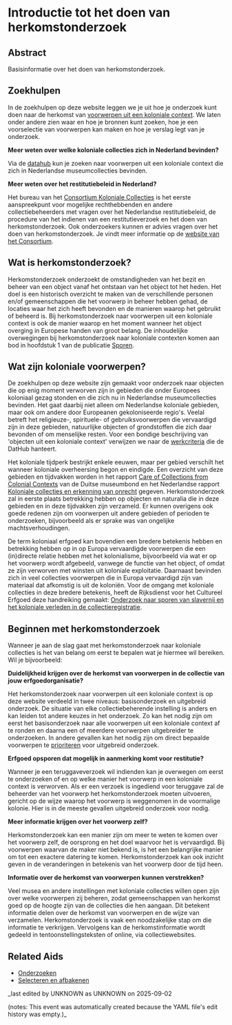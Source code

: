 
# Introductie tot het doen van herkomstonderzoek


## Abstract

Basisinformatie over het doen van herkomstonderzoek.

## Zoekhulpen

In de zoekhulpen op deze website leggen we je uit hoe je onderzoek kunt doen naar de herkomst van [voorwerpen uit een koloniale context](https://app.colonialcollections.nl/en/faq). We laten onder andere zien waar en hoe je bronnen kunt zoeken, hoe je een voorselectie van voorwerpen kan maken en hoe je verslag legt van je onderzoek.

**Meer weten over welke koloniale collecties zich in Nederland bevinden?**

Via de [datahub](https://app.colonialcollections.nl) kun je zoeken naar voorwerpen uit een koloniale context die zich in Nederlandse museumcollecties bevinden. 

**Meer weten over het restitutiebeleid in Nederland?**

Het bureau van het [Consortium Koloniale Collecties](https://www.colonialcollections.nl/index.php/contact/) is het eerste aanspreekpunt  voor mogelijke rechthebbenden en andere collectiebeheerders met vragen over het Nederlandse restitutiebeleid, de procedure van het indienen van een restitutieverzoek en het doen van herkomstonderzoek. Ook onderzoekers kunnen er advies vragen over het doen van herkomstonderzoek. Je vindt meer informatie op de [website van het Consortium](https://www.colonialcollections.nl/).

## Wat is herkomstonderzoek?

Herkomstonderzoek onderzoekt de omstandigheden van het bezit en beheer van een object vanaf het ontstaan van het object tot het heden. Het doel is een historisch overzicht te maken van de verschillende personen en/of gemeenschappen die het voorwerp in beheer hebben gehad, de locaties waar het zich heeft bevonden en de manieren waarop het gebruikt of beheerd is. Bij herkomstonderzoek naar voorwerpen uit een koloniale context is ook de manier waarop en het moment wanneer het object overging in Europese handen van groot belang. De inhoudelijke overwegingen bij herkomstonderzoek naar koloniale contexten komen aan bod in hoofdstuk 1 van de publicatie [Sporen](https://www.niod.nl/nl/publicaties/sporen-PPROCE).

## Wat zijn koloniale voorwerpen?

De zoekhulpen op deze website zijn gemaakt voor onderzoek naar objecten die op enig moment verworven zijn in gebieden die onder Europees koloniaal gezag stonden en die zich nu in Nederlandse museumcollecties bevinden. Het gaat daarbij niet alleen om Nederlandse koloniale gebieden, maar ook om andere door Europeanen gekoloniseerde regio's. Veelal betreft het religieuze-, spirituele- of gebruiksvoorwerpen die vervaardigd zijn in deze gebieden, natuurlijke objecten of grondstoffen die zich daar bevonden of om menselijke resten. Voor een bondige beschrijving van 'objecten uit een koloniale context' verwijzen we naar de [werkcriteria](https://wp-dev.colonialcollections.org/index.php/beleid-koloniale-collecties/) die de DatHub hanteert.

Het koloniale tijdperk bestrijkt enkele eeuwen, maar per gebied verschilt het wanneer koloniale overheersing begon en eindigde. Een overzicht van deze gebieden en tijdvakken worden in het rapport [Care of Collections from Colonial Contexts](https://www.museumsbund.de/wp-content/uploads/2021/03/mb-leitfaden-en-web.pdf) van de Duitse museumbond en het Nederlandse rapport [Koloniale collecties en erkenning van onrecht](https://open.overheid.nl/documenten/ronl-1889c640-46ce-4ce7-87d0-f7b4299b8c3e/pdf) gegeven. Herkomstonderzoek zal in eerste plaats betrekking hebben op objecten en naturalia die in deze gebieden en in deze tijdvakken zijn verzameld. Er kunnen overigens ook goede redenen zijn om voorwerpen uit andere gebieden of perioden te onderzoeken, bijvoorbeeld als er sprake was van ongelijke machtsverhoudingen.

De term koloniaal erfgoed kan bovendien een bredere betekenis hebben en betrekking hebben op in op Europa vervaardigde voorwerpen die een (in)directe relatie hebben met het kolonialisme, bijvoorbeeld via wat er op het voorwerp wordt afgebeeld, vanwege de functie van het object, of omdat ze zijn verworven met winsten uit koloniale exploitatie. Daarnaast bevinden zich in veel collecties voorwerpen die in Europa vervaardigd zijn van materiaal dat afkomstig is uit de koloniën. Voor de omgang met koloniale collecties in deze bredere betekenis, heeft de Rijksdienst voor het Cultureel Erfgoed deze handreiking gemaakt: [Onderzoek naar sporen van slavernij en het koloniale verleden in de collectieregistratie](https://www.cultureelerfgoed.nl/binaries/cultureelerfgoed/documenten/publicaties/2021/01/01/handreiking-onderzoek-naar-sporen-van-slavernij-en-het-koloniale-verleden-in-de-collectieregistratie/Handreiking+sporen+slavernij+en+koloniaal+verleden+in+collectieregistratie.pdf).

## Beginnen met herkomstonderzoek

Wanneer je aan de slag gaat met herkomstonderzoek naar koloniale collecties is het van belang om eerst te bepalen wat je hiermee wil bereiken. Wil je bijvoorbeeld:

**Duidelijkheid krijgen over de herkomst van voorwerpen in de collectie van jouw erfgoedorganisatie?**

Het herkomstonderzoek naar voorwerpen uit een koloniale context is op deze website verdeeld in twee niveaus: basisonderzoek en uitgebreid onderzoek. De situatie van elke collectiebeherende instelling is anders en kan leiden tot andere keuzes in het onderzoek. Zo kan het nodig zijn om eerst het basisonderzoek naar alle voorwerpen uit een koloniale context af te ronden en daarna een of meerdere voorwerpen uitgebreider te onderzoeken. In andere gevallen kan het nodig zijn om direct bepaalde voorwerpen te [prioriteren](niveau1/Dutch/SelectAndDelineate_20240425.yml) voor uitgebreid onderzoek. 

**Erfgoed opsporen dat mogelijk in aanmerking komt voor restitutie?**

Wanneer je een teruggaveverzoek wil indienden kan je overwegen om eerst te onderzoeken of en op welke manier het voorwerp in een koloniale context is verworven. Als er een verzoek is ingediend voor teruggave zal de beheerder van het voorwerp het herkomstonderzoek moeten uitvoeren, gericht op de wijze waarop het voorwerp is weggenomen in de voormalige kolonie. Hier is in de meeste gevallen uitgebreid onderzoek voor nodig. 

**Meer informatie krijgen over het voorwerp zelf?**

Herkomstonderzoek kan een manier zijn om meer te weten te komen over het voorwerp zelf, de oorsprong en het doel waarvoor het is vervaardigd. Bij voorwerpen waarvan de maker niet bekend is, is het een belangrijke manier om tot een exactere datering te komen. Herkomstonderzoek kan ook inzicht geven in de veranderingen in betekenis van het voorwerp door de tijd heen.

**Informatie over de herkomst van voorwerpen kunnen verstrekken?**

Veel musea en andere instellingen met koloniale collecties willen open zijn over welke voorwerpen zij beheren, zodat gemeenschappen van herkomst goed op de hoogte zijn van de collecties die hen aangaan. Dit betekent informatie delen over de herkomst van voorwerpen en de wijze van verzamelen. Herkomstonderzoek is vaak een noodzakelijke stap om die informatie te verkrijgen. Vervolgens kan de herkomstinformatie wordt gedeeld in tentoonstellingsteksten of online, via collectiewebsites.

## Related Aids

 - [Onderzoeken](niveau1/Dutch/DoingResearch_20240425.yml)  
 - [Selecteren en afbakenen](niveau1/Dutch/SelectAndDelineate_20240425.yml)  



_last edited by UNKNOWN as UNKNOWN on 2025-09-02

(notes: This event was automatically created because the YAML file's edit history was empty.)_
        